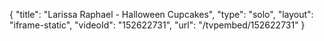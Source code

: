 {
    "title": "Larissa Raphael - Halloween Cupcakes",
    "type": "solo",
    "layout": "iframe-static",
    "videoId": "152622731",
    "url": "\/tvpembed\/152622731"
}